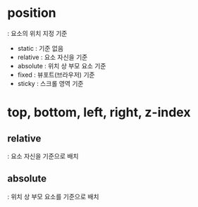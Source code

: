 # position
: 요소의 위치 지정 기준

- static : 기준 없음
- relative : 요소 자신을 기준
- absolute : 위치 상 부모 요소 기준
- fixed : 뷰포트(브라우저) 기준
- sticky : 스크롤 영역 기준

# top, bottom, left, right, z-index

## relative
: 요소 자신을 기준으로 배치

## absolute
: 위치 상 부모 요소를 기준으로 배치